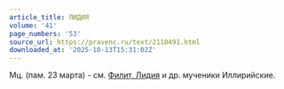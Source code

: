 ```yaml
---
article_title: ЛИДИЯ
volume: '41'
page_numbers: '53'
source_url: https://pravenc.ru/text/2110491.html
downloaded_at: '2025-10-13T15:31:02Z'
---
```


Мц. (пам. 23 марта) - см. [Филит, Лидия](<https://pravenc.ru/text/Филит  Лидия.html>) и др. мученики Иллирийские.
